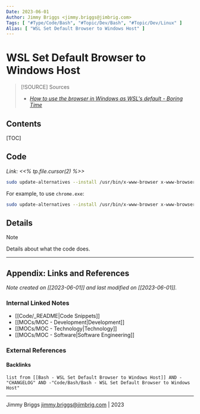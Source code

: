```yaml
---
Date: 2023-06-01
Author: Jimmy Briggs <jimmy.briggs@jimbrig.com>
Tags: [ "#Type/Code/Bash", "#Topic/Dev/Bash", "#Topic/Dev/Linux" ]
Alias: [ "WSL Set Default Browser to Windows Host" ]
---
```


# WSL Set Default Browser to Windows Host

> [!SOURCE] Sources
> - *[How to use the browser in Windows as WSL's default - Boring Time](https://akimon658.github.io/en/p/2021/wsl-default-browser/)*

## Contents

[TOC]

## Code

*Link: <<% tp.file.cursor(2) %>>*

```bash
sudo update-alternatives --install /usr/bin/x-www-browser x-www-browser path/to/browser priority
```

For example, to use `chrome.exe`:

```bash
sudo update-alternatives --install /usr/bin/x-www-browser x-www-browser /mnt/c/Program\ Files/Google/Chrome/Application/chrome.exe
```

## Details


> [!NOTE]
> Details about what the code does.



***

## Appendix: Links and References

*Note created on [[2023-06-01]] and last modified on [[2023-06-01]].*

### Internal Linked Notes

- [[Code/_README|Code Snippets]]
- [[MOCs/MOC - Development|Development]]
- [[MOCs/MOC - Technology|Technology]]
- [[MOCs/MOC - Software|Software Engineering]]

### External References



#### Backlinks

```dataview
list from [[Bash - WSL Set Default Browser to Windows Host]] AND -"CHANGELOG" AND -"Code/Bash/Bash - WSL Set Default Browser to Windows Host"
```


***

Jimmy Briggs <jimmy.briggs@jimbrig.com> | 2023

